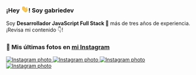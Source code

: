 <h3>¡Hey <img src="https://raw.githubusercontent.com/ABSphreak/ABSphreak/master/gifs/Hi.gif" width="20px" decondig="async">! Soy gabriedev</h3>

<p>Soy <strong>Desarrollador JavaScript Full Stack 🚀</strong> más de tres años de experiencia.<br />¡Revisa mi contenido 👇!</p>

### 📸 Mis últimas fotos en [mi Instagram](https://instagram.com/gabrie.dev)


<a href='https://instagram.com/p/CtruQitPJU1' target='_blank'>
  <img width='20%' src='https://scontent-lhr8-1.cdninstagram.com/v/t51.2885-15/354557634_595647665883083_2498794285121939883_n.jpg?stp=dst-jpg_e15_fr_s1080x1080&_nc_ht=scontent-lhr8-1.cdninstagram.com&_nc_cat=111&_nc_ohc=uZFaaydRRGIAX_ag1CO&edm=APU89FABAAAA&ccb=7-5&oh=00_AfA29GPNiclpzaKlRndv5FgnZGuSyx59Z7-A0ISqK1AF1Q&oe=64C69A23&_nc_sid=bc0c2c' alt='Instagram photo' />
</a>
<a href='https://instagram.com/p/CtrtZEhvfjK' target='_blank'>
  <img width='20%' src='https://scontent-lhr8-2.cdninstagram.com/v/t51.2885-15/354566352_1280061536273536_3184760590463359796_n.jpg?stp=dst-jpg_e15&_nc_ht=scontent-lhr8-2.cdninstagram.com&_nc_cat=104&_nc_ohc=c50YWR87gNwAX_Yo2x9&edm=APU89FABAAAA&ccb=7-5&oh=00_AfDEI8pvVDCxYPCF86h5El-0J9ma6nXC3hvlOfVGDorbEQ&oe=64C5FF1C&_nc_sid=bc0c2c' alt='Instagram photo' />
</a>
<a href='https://instagram.com/p/CtDUXiGIwfW' target='_blank'>
  <img width='20%' src='https://scontent-lhr8-1.cdninstagram.com/v/t51.2885-15/350888316_2281662725376540_4082540287140756007_n.jpg?stp=dst-jpg_e15&_nc_ht=scontent-lhr8-1.cdninstagram.com&_nc_cat=100&_nc_ohc=MwB_EXlEuWoAX8x-wqB&edm=APU89FABAAAA&ccb=7-5&oh=00_AfDRkHr2dWMoOpvYy_G2ME18zGGEny5RvHJ-5-2fdOfo2w&oe=64C6BF58&_nc_sid=bc0c2c' alt='Instagram photo' />
</a>
<a href='https://instagram.com/p/CoTfm_INWyt' target='_blank'>
  <img width='20%' src='https://scontent-lhr8-1.cdninstagram.com/v/t51.2885-15/321050480_935030397667260_4356312353538439528_n.jpg?stp=dst-jpg_e15&_nc_ht=scontent-lhr8-1.cdninstagram.com&_nc_cat=100&_nc_ohc=TbTPTV7NaNkAX-PkP2I&edm=APU89FABAAAA&ccb=7-5&oh=00_AfAWbyHYq_mxgds2PDfAcbZjDWi2oRdnKM2MGRlhOq1XJA&oe=64C68197&_nc_sid=bc0c2c' alt='Instagram photo' />
</a>
